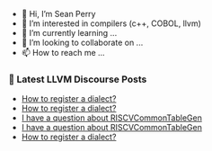 - 👋 Hi, I’m Sean Perry
- 👀 I’m interested in compilers (c++, COBOL, llvm)
- 🌱 I’m currently learning ...
- 💞️ I’m looking to collaborate on ...
- 📫 How to reach me ...

<!---
s66perry/s66perry is a ✨ special ✨ repository because its `README.md` (this file) appears on your GitHub profile.
You can click the Preview link to take a look at your changes.
--->
### 📕 Latest LLVM Discourse Posts

<!-- DISCOURSE-LLVM:START -->
- [How to register a dialect?](https://discourse.llvm.org/t/how-to-register-a-dialect/66848#post_3)
- [How to register a dialect?](https://discourse.llvm.org/t/how-to-register-a-dialect/66848#post_2)
- [I have a question about RISCVCommonTableGen](https://discourse.llvm.org/t/i-have-a-question-about-riscvcommontablegen/66846#post_5)
- [I have a question about RISCVCommonTableGen](https://discourse.llvm.org/t/i-have-a-question-about-riscvcommontablegen/66846#post_4)
- [How to register a dialect?](https://discourse.llvm.org/t/how-to-register-a-dialect/66848#post_1)
<!-- DISCOURSE-LLVM:END -->
